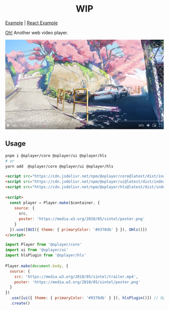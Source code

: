 <h1><center>WIP</center></h1>

[Example](./examples/standalone/main.ts) | [React Example](./examples/react/src/main.tsx)

[Oh!](https://shiyiya.github.io/oplayer) Another web video player.

![](./oplayer.png)

## Usage

```bash
pnpm i @oplayer/core @oplayer/ui @oplayer/hls
# or
yarn add  @oplayer/core @oplayer/ui @oplayer/hls
```

```html
<script src="https://cdn.jsdelivr.net/npm/@oplayer/core@latest/dist/index.umd.js"></script>
<script src="https://cdn.jsdelivr.net/npm/@oplayer/ui@latest/dist/index.umd.js"></script>
<script src="https://cdn.jsdelivr.net/npm/@oplayer/hls@latest/dist/index.umd.js"></script>

<script>
  const player = Player.make($container, {
    source: {
      src,
      poster: 'https://media.w3.org/2010/05/sintel/poster.png'
    }
  }).use([OUI({ theme: { primaryColor: '#9370db' } }), OHls()])
</script>
```

```js
import Player from '@oplayer/core'
import ui from '@oplayer/ui'
import hlsPlugin from '@oplayer/hls'

Player.make(document.body, {
  source: {
    src: 'https://media.w3.org/2010/05/sintel/trailer.mp4',
    poster: 'https://media.w3.org/2010/05/sintel/poster.png'
  }
})
  .use([ui({ theme: { primaryColor: '#9370db' } }), hlsPlugin()]) // Optional
  .create()
```
